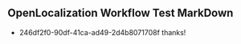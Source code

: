 ## OpenLocalization Workflow Test MarkDown
* 246df2f0-90df-41ca-ad49-2d4b8071708f thanks!

<!--HONumber=Jul16_HO4-->


